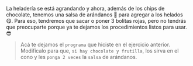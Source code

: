 <gs-attire attire-url="https://raw.githubusercontent.com/MumukiProject/mumuki-guia-gobstones-alternativa-kids/master/assets/attires/config.json"></gs-attire> <gs-toolbox toolbox-url="https://raw.githubusercontent.com/MumukiProject/mumuki-guia-gobstones-muchos-sabores-combinados-kids/master/assets/toolbox.xml"></gs-toolbox>

La heladería se está agrandando y ahora, además de los chips de chocolate, tenemos una salsa de arándanos :grapes: para agregar a los helados :yum:. Para eso, tendremos que sacar o poner 3 bolitas rojas, pero no tendrás que preocuparte porque ya te dejamos los procedimientos listos para usar. :sunglasses:

> Acá te dejamos el `programa` que hiciste en el ejercicio anterior. Modifícalo para que, `si hay chocolate y frutilla`, los sirva en el cono y les `ponga 2 veces` la `salsa` de arándanos. 
